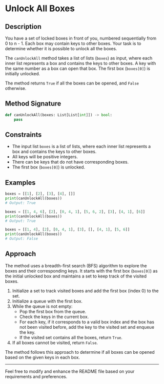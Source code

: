 # Unlock All Boxes

## Description

You have a set of locked boxes in front of you, numbered sequentially from 0 to n - 1.
Each box may contain keys to other boxes. Your task is to determine whether it is possible to unlock all the boxes.

The `canUnlockAll` method takes a list of lists (`boxes`) as input, 
where each inner list represents a box and contains the keys to other boxes.
A key with the same number as a box can open that box. The first box (`boxes[0]`) is initially unlocked.

The method returns `True` if all the boxes can be opened, and `False` otherwise.

## Method Signature

```python
def canUnlockAll(boxes: List[List[int]]) -> bool:
    pass
```

## Constraints

- The input list `boxes` is a list of lists, where each inner list represents a box and contains the keys to other boxes.
- All keys will be positive integers.
- There can be keys that do not have corresponding boxes.
- The first box (`boxes[0]`) is unlocked.

## Examples

```python
boxes = [[1], [2], [3], [4], []]
print(canUnlockAll(boxes))
# Output: True

boxes = [[1, 4, 6], [2], [0, 4, 1], [5, 6, 2], [3], [4, 1], [6]]
print(canUnlockAll(boxes))
# Output: True

boxes = [[1, 4], [2], [0, 4, 1], [3], [], [4, 1], [5, 6]]
print(canUnlockAll(boxes))
# Output: False
```

## Approach

The method uses a breadth-first search (BFS) algorithm to explore the boxes and their corresponding keys.
It starts with the first box (`boxes[0]`) as the initial unlocked box and maintains a set to keep track of the visited boxes.

1. Initialize a set to track visited boxes and add the first box (index 0) to the set.
2. Initialize a queue with the first box.
3. While the queue is not empty:
   - Pop the first box from the queue.
   - Check the keys in the current box.
   - For each key, if it corresponds to a valid box index and the box has not been visited before,
add the key to the visited set and enqueue the key.
   - If the visited set contains all the boxes, return `True`.
4. If all boxes cannot be visited, return `False`.

The method follows this approach to determine if all boxes can be opened based on the given keys in each box.

---

Feel free to modify and enhance the README file based on your requirements and preferences.
